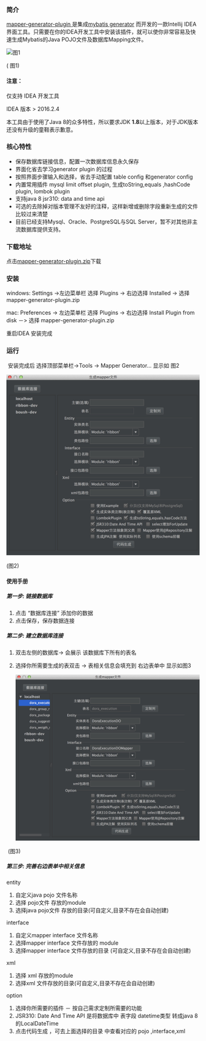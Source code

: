 ### 简介

 [mapper-generator-plugin ](https://github.com/ifetch/mapper-generator-plugin)是集成[mybatis generator](http://www.mybatis.org/generator/index.html) 而开发的一款Intellij IDEA 界面工具。只需要在你的IDEA开发工具中安装该插件，就可以使你非常容易及快速生成Mybatis的Java POJO文件及数据库Mapping文件。

![图1](https://github.com/ifetch/mapper-generator-plugin/blob/master/3.jpg)

( 图1)

#### 注意：

   仅支持 IDEA 开发工具

   IDEA 版本 > 2016.2.4

   本工具由于使用了Java 8的众多特性，所以要求JDK **1.8**以上版本，对于JDK版本还没有升级的童鞋表示歉意。

### 核心特性

- 保存数据库链接信息，配置一次数据库信息永久保存
- 界面化省去学习generator plugin 的过程
- 按照界面步骤输入和选择，省去手动配置 table config 和generator config 
- 内置常用插件 mysql limit offset plugin, 生成toString,equals ,hashCode  plugin, lombok plugin
- 支持java 8 jsr310: data and time api
- 可选的去除掉对版本管理不友好的注释，这样新增或删除字段重新生成的文件比较过来清楚
- 目前已经支持Mysql、Oracle、PostgreSQL与SQL Server，暂不对其他非主流数据库提供支持。

### 下载地址

  点击[mapper-generator-plugin.zip](https://github.com/ifetch/mapper-generator-plugin/releases)下载 

   

### 安装

windows: Settings ->左边菜单栏 选择 Plugins -> 右边选择 Installed  -> 选择 mapper-generator-plugin.zip

mac: Preferences -> 左边菜单栏 选择 Plugins -> 右边选择 Install Plugin from disk －> 选择 mapper-generator-plugin.zip

重启IDEA 安装完成

### 运行

​        安装完成后 选择顶部菜单栏->Tools ->  Mapper Generator…     显示如 图2

![ 图2](2.jpg)

(图2)

#### 使用手册

 ##### 第一步: 链接数据库

1. 点击 “数据库连接” 添加你的数据
2. 点击保存，保存数据连接

##### 第二步: 建立数据库连接

1. 双击左侧的数据库-> 会展示 该数据库下所有的表名

2. 选择你所需要生成的表双击 -> 表相关信息会填充到 右边表单中  显示如图3

   ![图3](./3.jpg)

​        (图3)

##### 第三步:  完善右边表单中相关信息

 entity
1. 自定义java pojo 文件名称
2. 选择 pojo文件 存放的module
3. 选择java pojo文件 存放的目录(可自定义,目录不存在会自动创建)

interface
1. 自定义mapper interface 文件名称
2. 选择mapper interface 文件存放的 module
3. 选择mapper interface 文件存放的目录 (可自定义,目录不存在会自动创建)

xml
1. 选择 xml 存放的module
2. 选择xml 文件存放的目录(可自定义,目录不存在会自动创建) 

option
1. 选择你所需要的插件 － 按自己需求定制所需要的功能
2. JSR310: Date And Time API 是将数据库中 表字段 datetime类型 转成java 8 的LocalDateTime
4. 点击代码生成 ，可去上面选择的目录 中查看对应的 pojo ,interface,xml
